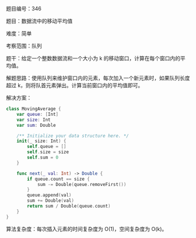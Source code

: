 题目编号：346

题目：数据流中的移动平均值

难度：简单

考察范围：队列

题干：给定一个整数数据流和一个大小为 k 的移动窗口，计算在每个窗口内的平均值。

解题思路：使用队列来维护窗口内的元素，每次加入一个新元素时，如果队列长度超过 k，则将队首元素弹出。计算当前窗口内的平均值即可。

解决方案：

```swift
class MovingAverage {
    var queue: [Int]
    var size: Int
    var sum: Double

    /** Initialize your data structure here. */
    init(_ size: Int) {
        self.queue = []
        self.size = size
        self.sum = 0
    }

    func next(_ val: Int) -> Double {
        if queue.count == size {
            sum -= Double(queue.removeFirst())
        }
        queue.append(val)
        sum += Double(val)
        return sum / Double(queue.count)
    }
}
```

算法复杂度：每次插入元素的时间复杂度为 O(1)，空间复杂度为 O(k)。